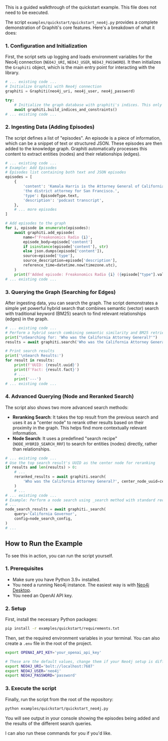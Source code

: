 This is a guided walkthrough of the quickstart example. This file does not need to be executed.

The script `examples/quickstart/quickstart_neo4j.py` provides a complete demonstration of Graphiti's core features. Here's a breakdown of what it does:

### 1. Configuration and Initialization
First, the script sets up logging and loads environment variables for the Neo4j connection (`NEO4J_URI`, `NEO4J_USER`, `NEO4J_PASSWORD`). It then initializes the `Graphiti` object, which is the main entry point for interacting with the library.

```python
# ... existing code ...
# Initialize Graphiti with Neo4j connection
graphiti = Graphiti(neo4j_uri, neo4j_user, neo4j_password)

try:
    # Initialize the graph database with graphiti's indices. This only needs to be done once.
    await graphiti.build_indices_and_constraints()
# ... existing code ...
```

### 2. Ingesting Data (Adding Episodes)
The script defines a list of "episodes". An episode is a piece of information, which can be a snippet of text or structured JSON. These episodes are then added to the knowledge graph. Graphiti automatically processes this content to extract entities (nodes) and their relationships (edges).

```python
# ... existing code ...
# Example: Add Episodes
# Episodes list containing both text and JSON episodes
episodes = [
    {
        'content': 'Kamala Harris is the Attorney General of California. She was previously '
        'the district attorney for San Francisco.',
        'type': EpisodeType.text,
        'description': 'podcast transcript',
    },
    # ... more episodes
]

# Add episodes to the graph
for i, episode in enumerate(episodes):
    await graphiti.add_episode(
        name=f'Freakonomics Radio {i}',
        episode_body=episode['content']
        if isinstance(episode['content'], str)
        else json.dumps(episode['content']),
        source=episode['type'],
        source_description=episode['description'],
        reference_time=datetime.now(timezone.utc),
    )
    print(f'Added episode: Freakonomics Radio {i} ({episode["type"].value})')
# ... existing code ...
```

### 3. Querying the Graph (Searching for Edges)
After ingesting data, you can search the graph. The script demonstrates a simple yet powerful hybrid search that combines semantic (vector) search with traditional keyword (BM25) search to find relevant relationships (edges) in the graph.

```python
# ... existing code ...
# Perform a hybrid search combining semantic similarity and BM25 retrieval
print("\nSearching for: 'Who was the California Attorney General?'")
results = await graphiti.search('Who was the California Attorney General?')

# Print search results
print('\nSearch Results:')
for result in results:
    print(f'UUID: {result.uuid}')
    print(f'Fact: {result.fact}')
    # ...
    print('---')
# ... existing code ...
```

### 4. Advanced Querying (Node and Reranked Search)
The script also shows two more advanced search methods:
-   **Reranking Search**: It takes the top result from the previous search and uses it as a "center node" to rerank other results based on their proximity in the graph. This helps find more contextually relevant information.
-   **Node Search**: It uses a predefined "search recipe" (`NODE_HYBRID_SEARCH_RRF`) to search for entities (nodes) directly, rather than relationships.

```python
# ... existing code ...
# Use the top search result's UUID as the center node for reranking
if results and len(results) > 0:
    # ...
    reranked_results = await graphiti.search(
        'Who was the California Attorney General?', center_node_uuid=center_node_uuid
    )
    # ...
# ... existing code ...
# Example: Perform a node search using _search method with standard recipes
# ...
node_search_results = await graphiti._search(
    query='California Governor',
    config=node_search_config,
)
# ...
```

## How to Run the Example

To see this in action, you can run the script yourself.

### 1. Prerequisites
- Make sure you have Python 3.9+ installed.
- You need a running Neo4j instance. The easiest way is with [Neo4j Desktop](https://neo4j.com/download/).
- You need an OpenAI API key.

### 2. Setup
First, install the necessary Python packages:
```bash
pip install -r examples/quickstart/requirements.txt
```
Then, set the required environment variables in your terminal. You can also create a `.env` file in the root of the project.

```bash
export OPENAI_API_KEY='your_openai_api_key'

# These are the default values, change them if your Neo4j setup is different
export NEO4J_URI='bolt://localhost:7687'
export NEO4J_USER='neo4j'
export NEO4J_PASSWORD='password'
```

### 3. Execute the script
Finally, run the script from the root of the repository:

```bash
python examples/quickstart/quickstart_neo4j.py
```

You will see output in your console showing the episodes being added and the results of the different search queries.

I can also run these commands for you if you'd like. 